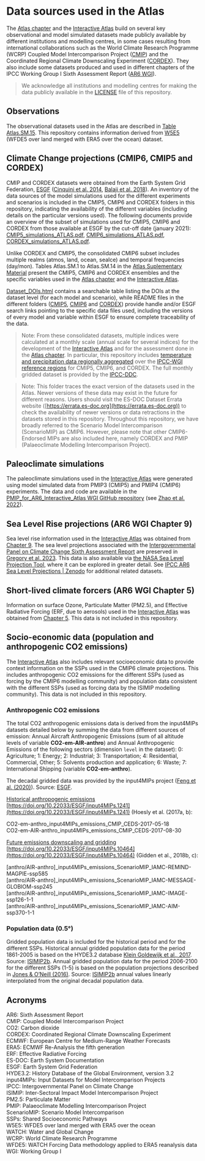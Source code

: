 # Data sources used in the Atlas

The [Atlas chapter](https://www.ipcc.ch/report/ar6/wg1/chapter/atlas) and the [Interactive Atlas](https://interactive-atlas.ipcc.ch) build on several key observational and model simulated datasets made publicly available by different institutions and modelling centres, in some cases resulting from international collaborations such as the World Climate Research Programme (WCRP) Coupled Model Intercomparison Project ([CMIP](https://www.wcrp-climate.org/wgcm-cmip)) and the Coordinated Regional Climate Downscaling Experiment ([CORDEX](https://cordex.org)). They also include some datasets produced and used in different chapters of the IPCC Working Group I Sixth Assessment Report ([AR6 WGI](https://www.ipcc.ch/report/ar6/wg1/)).

> We acknowledge all institutions and modelling centres for making the data publicly available in the [LICENSE](../LICENSE.md) file of this repository. 

## Observations

The observational datasets used in the Atlas are described in [Table Atlas.SM.15](https://www.ipcc.ch/report/ar6/wg1/downloads/report/IPCC_AR6_WGI_Atlas_SM.pdf). This repository contains information derived from [W5E5](https://doi.org/10.5880/pik.2019.023) (WFDE5 over land merged with ERA5 over the ocean) dataset.

## Climate Change projections (CMIP6, CMIP5 and CORDEX)

CMIP and CORDEX datasets were obtained from the Earth System Grid Federation, [ESGF](https://esgf-data.dkrz.de/projects/esgf-dkrz/) ([Cinquini et al. 2014](https://doi.org/10.1016/j.future.2013.07.002), [Balaji et al. 2018](https://doi.org/10.5194/gmd-11-3659-2018)). An inventory of the data sources of the model simulations used for the different experiments and scenarios is included in the CMIP5, CMIP6 and CORDEX folders in this repository, indicating the availability of the different variables (including details on the particular versions used). The following documents provide an overview of the subset of simulations used for CMIP5, CMIP6 and CORDEX from those available at ESGF by the cut-off date (january 2021): [CMIP5_simulations_ATLAS.pdf](CMIP5_simulations_ATLAS.pdf), [CMIP6_simulations_ATLAS.pdf](CMIP6_simulations_ATLAS.pdf), [CORDEX_simulations_ATLAS.pdf](CORDEX_simulations_ATLAS.pdf). 

Unlike CORDEX and CMIP5, the consolidated CMIP6 subset includes multiple realms (atmos, land, ocean, seaIce) and temporal frequencies (day/mon). Tables Atlas.SM.1 to Atlas.SM.14 in the [Atlas Suplementary Material](https://www.ipcc.ch/report/ar6/wg1/downloads/report/IPCC_AR6_WGI_Atlas_SM.pdf) present the CMIP5, CMIP6 and CORDEX ensembles and the specific variables used in the [Atlas chapter](https://www.ipcc.ch/report/ar6/wg1/chapter/atlas) and the [Interactive Atlas](http://interactive-atlas.ipcc.ch).

[Dataset_DOIs.html](https://raw.githack.com/IPCC-WG1/Atlas/devel/data-sources/Dataset_DOIs.html) contains a searchable table listing the DOIs at the dataset level (for each model and scenario), while README files in the different folders ([CMIP5](CMIP5), [CMIP6](CMIP6) and [CORDEX](CORDEX)) provide handle and/or ESGF search links pointing to the specific data files used, including the versions of every model and variable within ESGF to ensure complete traceability of the data. 

> Note: From these consolidated datasets, multiple indices were calculated at a monthly scale (annual scale for several indices) for the development of the [Interactive Atlas](http://interactive-atlas.ipcc.ch) and for the assessment done in the [Atlas chapter](https://www.ipcc.ch/report/ar6/wg1/chapter/atlas/). In particular, this repository includes [temperature and precipitation data regionally aggregated](../datasets-aggregated-regionally) over the [IPCC-WGI reference regions](../reference-regions) for CMIP5, CMIP6, and CORDEX. The full monthly gridded dataset is provided by the [IPCC-DDC](https://www.ipcc-data.org).

> Note: This folder traces the exact version of the datasets used in the Atlas. Newer versions of these data may exist in the future for different reasons. Users should visit the ES-DOC Dataset Errata website ([https://errata.es-doc.org](https://errata.es-doc.org)) to check the availability of newer versions or data retractions in the datasets stored in this repository.
Throughout this repository, we have broadly referred to the Scenario Model Intercomparison (ScenarioMIP) as CMIP6. However, please note that other CMIP6-Endorsed MIPs are also included here, namely CORDEX and PMIP (Palaeoclimate Modelling Intercomparison Project).

## Paleoclimate simulations

The paleoclimate simulations used in the [Interactive Atlas](http://interactive-atlas.ipcc.ch) were generated using model simulated data from PMIP3 (CMIP5) and PMIP4 (CMIP6) experiments. The data and code are available in the [PMIP_for_AR6_Interactive_Atlas WGI GitHub repository](https://github.com/IPCC-WG1/PMIP_for_AR6_Interactive_Atlas) (see [Zhao et al. 2022](https://doi.org/10.5194/gmd-2021-290)).

## Sea Level Rise projections (AR6 WGI Chapter 9)

Sea level rise information used in the [Interactive Atlas](http://interactive-atlas.ipcc.ch) was obtained from [Chapter 9](https://www.ipcc.ch/report/ar6/wg1/chapter/chapter-9/). The sea level projections associated with the [Intergovernmental Panel on Climate Change Sixth Assessment Report](https://doi.org/10.26050/WDCC/AR6.IPCC-DDC_AR6_Sup_SLP) are preserved in [Gregory et al. 2023](https://www.wdc-climate.de/ui/entry?acronym=IPCC-DDC_AR6_Sup_SLPr). This data is also available via [the NASA Sea Level Projection Tool](https://sealevel.nasa.gov/ipcc-ar6-sea-level-projection-tool), where it can be explored in greater detail. See [IPCC AR6 Sea Level Projections | Zenodo](https://zenodo.org/communities/ipcc-ar6-sea-level-projections) for additional related datasets.

## Short-lived climate forcers (AR6 WGI Chapter 5)

Information on surface Ozone, Particulate Matter (PM2.5), and Effective Radiative Forcing (ERF, due to aerosols) used in the [Interactive Atlas](http://interactive-atlas.ipcc.ch) was obtained from [Chapter 5](https://www.ipcc.ch/report/ar6/wg1/chapter/chapter-5/). This data is not included in this repository.

## Socio-economic data (population and anthropogenic CO2 emissions)

The [Interactive Atlas](http://interactive-atlas.ipcc.ch) also includes relevant socioeconomic data to provide context information on the SSPs used in the CMIP6 climate projections. This includes anthropogenic CO2 emissions for the different SSPs (used as forcing by the CMIP6 modelling community) and population data consistent with the different SSPs (used as forcing data by the ISIMIP modelling community). This data is not included in this repository.

### Anthropogenic CO2 emissions

The total CO2 anthropogenic emissions data is derived from the input4MIPs datasets detailed below by summing the data from different sources of emission: Annual Aircraft Anthropogenic Emissions (sum of all altitude levels of variable **CO2-em-AIR-anthro**) and Annual Anthropogenic Emissions of the following sectors (dimension `level` in the dataset): 0: Agriculture; 1: Energy; 2: Industrial; 3: Transportation; 4: Residential, Commercial, Other; 5: Solvents production and application; 6: Waste; 7: International Shipping (variable **CO2-em-anthro**).

The decadal gridded data was provided by the input4MIPs project ([Feng et al. (2020)](https://doi.org/10.5194/gmd-13-461-2020)). Source: [ESGF](https://esgf-node.llnl.gov/search/input4mips/). 

<ins>Historical anthropogenic emissions</ins> [https://doi.org/10.22033/ESGF/input4MIPs.1241](https://doi.org/10.22033/ESGF/input4MIPs.1241) (Hoesly et al. (2017a, b):

CO2-em-anthro_input4MIPs_emissions_CMIP_CEDS-2017-05-18\
CO2-em-AIR-anthro_input4MIPs_emissions_CMIP_CEDS-2017-08-30

<ins>Future emissions downscaling and gridding</ins> [https://doi.org/10.22033/ESGF/input4MIPs.10464](https://doi.org/10.22033/ESGF/input4MIPs.10464) (Gidden et al., 2018b, c):

[anthro/AIR-anthro]_input4MIPs_emissions_ScenarioMIP_IAMC-REMIND-MAGPIE-ssp585\
[anthro/AIR-anthro]_input4MIPs_emissions_ScenarioMIP_IAMC-MESSAGE-GLOBIOM-ssp245\
[anthro/AIR-anthro]_input4MIPs_emissions_ScenarioMIP_IAMC-IMAGE-ssp126-1-1\
[anthro/AIR-anthro]_input4MIPs_emissions_ScenarioMIP_IAMC-AIM-ssp370-1-1

### Population data (0.5°)

Gridded population data is included for the historical period and for the different SSPs. Historical annual gridded population data for the period 1861-2005 is based on the HYDE3.2 database [Klein Goldewijk et al., 2017](https://doi.org/10.5194/essd-9-927-2017). Source: [ISIMIP2b](https://www.isimip.org/gettingstarted/details/31/). Annual gridded population data for the period 2006-2100 for the different SSPs (1-5) is based on the population projections described in [Jones & O’Neill (2016)](http://doi.org/10.1088/1748-9326/11/8/084003). Source: [ISIMIP2b](https://www.isimip.org/gettingstarted/details/62/) annual values linearly interpolated from the original decadal population data.

## Acronyms 

AR6: Sixth Assessment Report \
CMIP: Coupled Model Intercomparison Project \
CO2: Carbon dioxide \
CORDEX: Coordinated Regional Climate Downscaling Experiment \
ECMWF: European Centre for Medium-Range Weather Forecasts \
ERA5: ECMWF Re-Analysis the fifth generation \
ERF: Effective Radiative Forcing \
ES-DOC: Earth System Documentation \
ESGF: Earth System Grid Federation \
HYDE3.2: History Database of the Global Environment, version 3.2 \
input4MIPs: Input Datasets for Model Intercomparison Projects \
IPCC: Intergovernmental Panel on Climate Change \
ISIMIP:  Inter-Sectoral Impact Model Intercomparison Project \
PM2.5: Particulate Matter \
PMIP: Palaeoclimate Modelling Intercomparison Project \
ScenarioMIP: Scenario Model Intercomparison \
SSPs: Shared Socioeconomic Pathways \
W5E5: WFDE5 over land merged with ERA5 over the ocean \
WATCH: Water and Global Change \
WCRP: World Climate Research Programme \
WFDE5: WATCH Forcing Data methodology applied to ERA5 reanalysis data \
WGI: Working Group I 
